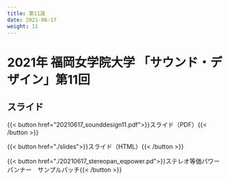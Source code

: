 ```yaml
---
title: 第11週
date: 2021-06-17
weight: 11
---
```



# 2021年 福岡女学院大学 「サウンド・デザイン」第11回

## スライド


{{< button href="20210617_sounddesign11.pdf">}}スライド（PDF）{{< /button >}}

{{< button href="./slides">}}スライド（HTML）{{< /button >}}

{{< button href="./20210617_stereopan_eqpower.pd">}}ステレオ等価パワーパンナー　サンプルパッチ{{< /button >}}